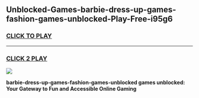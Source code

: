 
## Unblocked-Games-barbie-dress-up-games-fashion-games-unblocked-Play-Free-i95g6
<h3>
<a href="https://premium76.site?title=barbie-dress-up-games-fashion-games-unblocked&ref=21A">CLICK TO PLAY</a></h3>
<hr>

<h3>
<a href="https://premium76.site?title=barbie-dress-up-games-fashion-games-unblocked&ref=21A">CLICK 2 PLAY</a>
  
</h3>

<a href="https://premium76.site?title=barbie-dress-up-games-fashion-games-unblocked&ref=21A"><img src="https://clearcache.store/games.png"></a>


**barbie-dress-up-games-fashion-games-unblocked games unblocked: Your Gateway to Fun and Accessible Online Gaming**
